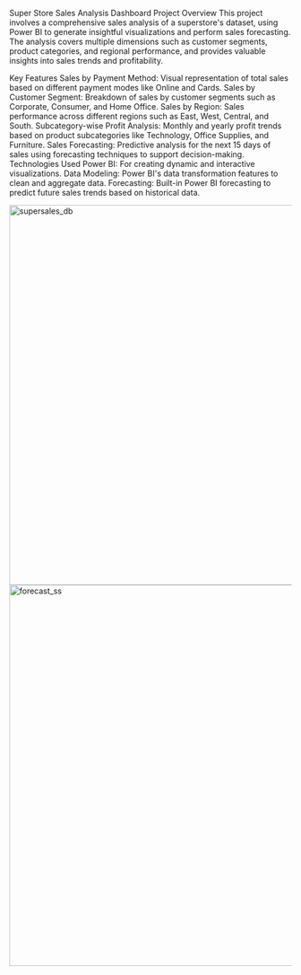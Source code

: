 Super Store Sales Analysis Dashboard
Project Overview
This project involves a comprehensive sales analysis of a superstore's dataset, using Power BI to generate insightful visualizations and perform sales forecasting. The analysis covers multiple dimensions such as customer segments, product categories, and regional performance, and provides valuable insights into sales trends and profitability.

Key Features
Sales by Payment Method: Visual representation of total sales based on different payment modes like Online and Cards.
Sales by Customer Segment: Breakdown of sales by customer segments such as Corporate, Consumer, and Home Office.
Sales by Region: Sales performance across different regions such as East, West, Central, and South.
Subcategory-wise Profit Analysis: Monthly and yearly profit trends based on product subcategories like Technology, Office Supplies, and Furniture.
Sales Forecasting: Predictive analysis for the next 15 days of sales using forecasting techniques to support decision-making.
Technologies Used
Power BI: For creating dynamic and interactive visualizations.
Data Modeling: Power BI's data transformation features to clean and aggregate data.
Forecasting: Built-in Power BI forecasting to predict future sales trends based on historical data.



<img width="677" alt="supersales_db" src="https://github.com/user-attachments/assets/80c4d0be-15c3-4863-990f-1418a41cc293">


<img width="679" alt="forecast_ss" src="https://github.com/user-attachments/assets/0bb259ee-5d8f-488d-abab-302fe3b8c9af">
